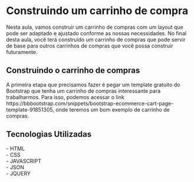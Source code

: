 <h1>Construindo um carrinho de compra</h1>

<p>
  Nesta aula, vamos construir um carrinho de compras com um layout que pode ser adaptado e ajustado conforme as nossas necessidades. No final desta aula, você terá construído um carrinho de compras que pode servir de base para outros carrinhos de compras que você possa construir futuramente.
</p>

<h2>Construindo o carrinho de compras</h2>

<p>A primeira etapa que precisamos fazer é pegar um template gratuito do Bootstrap que tenha um carrinho de compras interessante para trabalharmos. Para isso, podemos acessar o link https://bbbootstrap.com/snippets/bootstrap-ecommerce-cart-page-template-91851305, onde teremos um bom exemplo de carrinho de compras.</p>

<h2>Tecnologias Utilizadas</h2>
<p>
- HTML <BR>
- CSS<BR>
- JAVASCRIPT<BR>
- JSON<BR>
- JQUERY<BR>
</p>
